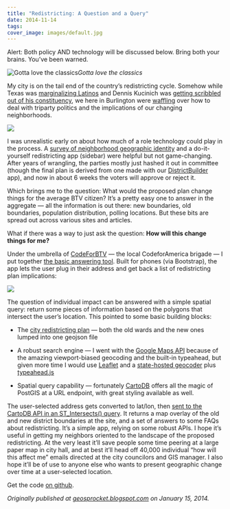 ```yaml
---
title: "Redistricting: A Question and a Query"
date: 2014-11-14
tags:
cover_image: images/default.jpg
---
```



Alert: Both policy AND technology will be discussed below. Bring both your brains. You’ve been warned.

![Gotta love the classics](https://cdn-images-1.medium.com/max/2000/0*x8ZychsoeVA3WJz1.jpg)*Gotta love the classics*

My city is on the tail end of the country’s redistricting cycle. Somehow while Texas was [marginalizing Latinos](http://www.huffingtonpost.com/2012/08/28/texas-redistricting-discriminated-latino-voters_n_1838030.html) and Dennis Kucinich was [getting scribbled out of his constituency](http://news.firedoglake.com/2012/03/07/kucinich-squeezed-out-by-redistricting-loses-primary-to-kaptur-in-ohio/), we here in Burlington were [waffling](http://7d.blogs.com/offmessage/2013/12/burlington-city-council-mulls-redistricting-take-457.html) over how to deal with triparty politics and the implications of our changing neighborhoods.

![](https://cdn-images-1.medium.com/max/2000/1*KlZ491iAlSXwRlJCQhA4FQ.jpeg)

I was unrealistic early on about how much of a role technology could play in the process. A [survey of neighborhood geographic identity](http://btvhoods.geosprocket.org/results2.html) and a do-it-yourself redistricting app (sidebar) were helpful but not game-changing. After years of wrangling, the parties mostly just hashed it out in committee (though the final plan is derived from one made with our [DistrictBuilder](http://www.publicmapping.org/Home) app), and now in about 6 weeks the voters will approve or reject it.

Which brings me to the question: What would the proposed plan change things for the average BTV citizen? It’s a pretty easy one to answer in the aggregate — all the information is out there: new boundaries, old boundaries, population distribution, polling locations. But these bits are spread out across various sites and articles.

What if there was a way to just ask the question: **How will this change things for me?**

Under the umbrella of [CodeForBTV](http://codeforbtv.org/) — the local CodeforAmerica brigade — I put together [the basic answering tool](http://codeforbtv.org/votefinder/). Built for phones (via Bootstrap), the app lets the user plug in their address and get back a list of redistricting plan implications:

![](https://cdn-images-1.medium.com/max/2000/0*U9NxkO0Y6sXkNgOh.gif)

The question of individual impact can be answered with a simple spatial query: return some pieces of information based on the polygons that intersect the user’s location. This pointed to some basic building blocks:

* The [city redistricting plan](https://gist.github.com/wboykinm/7ef57cd1e58fc626ee3c#file-map-geojson) — both the old wards and the new ones lumped into one geojson file

* A robust search engine — I went with the [Google Maps API](https://developers.google.com/maps/) because of the amazing viewport-biased geocoding and the built-in typeahead, but given more time I would use [Leaflet](http://leafletjs.com/) and a [state-hosted geocoder](http://vcgi.vermont.gov/warehouse/web_services/geocoding) plus [typeahead.js](http://twitter.github.io/typeahead.js/)

* Spatial query capability — fortunately [CartoDB](http://developers.cartodb.com/documentation/cartodb-js.html) offers all the magic of PostGIS at a URL endpoint, with great styling available as well.

The user-selected address gets converted to lat/lon, then [sent to the CartoDB API in an ST_Intersects() query](https://github.com/codeforbtv/votefinder/blob/master/votefind.js#L57). It returns a map overlay of the old and new district boundaries at the site, and a set of answers to some FAQs about redistricting. It’s a simple app, relying on some robust APIs. I hope it’s useful in getting my neighbors oriented to the landscape of the proposed redistricting. At the very least it’ll save people some time peering at a large paper map in city hall, and at best it’ll head off 40,000 individual “how will this affect me” emails directed at the city councilors and GIS manager. I also hope it’ll be of use to anyone else who wants to present geographic change over time at a user-selected location.

Get the code [on github](https://github.com/codeforbtv/votefinder).

*Originally published at [geosprocket.blogspot.com](http://geosprocket.blogspot.com/2014/01/redistricting-question-and-query.html) on January 15, 2014.*
